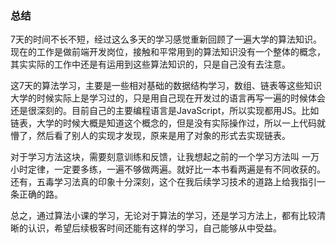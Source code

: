 ### 总结
7天的时间不长不短，经过这么多天的学习感觉重新回顾了一遍大学的算法知识。现在的工作是做前端开发岗位，接触和平常用到的算法知识没有一个整体的概念，其实实际的工作中还是有运用到这些算法知识的，只是自己没有去注意。

这7天的算法学习，主要是一些相对基础的数据结构学习，数组、链表等这些知识大学的时候实际上是学习过的，只是用自己现在开发过的语言再写一遍的时候体会还是很深刻的。目前自己的主要编程语言是JavaScript，所以实现都用JS。比如链表，大学的时候大概是知道这个概念的，但是没有实际操作过，所以一上代码就懵了，然后看了别人的实现才发现，原来是用了对象的形式去实现链表。

对于学习方法这块，需要刻意训练和反馈，让我想起之前的一个学习方法叫 一万小时定律，一定要多练，一遍不够做两遍。就好比一本书看两遍是有不同收获的。还有，五毒学习法真的印象十分深刻，这个在我后续学习技术的道路上给我指引一条正确的路。

总之，通过算法小课的学习，无论对于算法的学习，还是学习方法上，都有比较清晰的认识，希望后续极客时间还能有这样的学习，自己能够从中受益。